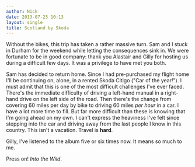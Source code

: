 ```yaml
---
author: Nick
date: 2013-07-25 10:13
layout: single
title: Scotland by Skoda
---
```

Without the bikes, this trip has taken a rather massive turn. Sam and I stuck in Durham for the weekend while letting the consequences sink in.  We were fortunate to be in good company: thank you Alastair and Gilly for hosting us during a difficult few days. It was a privilege to have met you both.

Sam has decided to return home. Since I had pre-purchased my flight home I'll be continuing on, alone, in a rented Skoda Citigo ("Car of the year!"). I must admit that this is one of the most difficult challenges I've ever faced. There's the immediate difficulty of driving a left-hand manual in a right-hand drive on the left side of the road. Then there's the change from covering 60 miles per day by bike to driving 60 miles *per hour* in a car. I have a lot more time to fill. But far more difficult than these is knowing that I'm going ahead on my own. I can't express the heaviness I've felt since stepping into the car and driving away from the last people I know in this country. This isn't a vacation. Travel is **hard**.

Gilly, I've listened to the album five or six times now. It means so much to me.

Press on! *Into the Wild*. 
